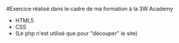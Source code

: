  #Exercice réalisé dans le cadre de ma formation à la 3W Academy
* HTML5 
* CSS
* (Le php n'est utilisé que pour "découper" le site) 